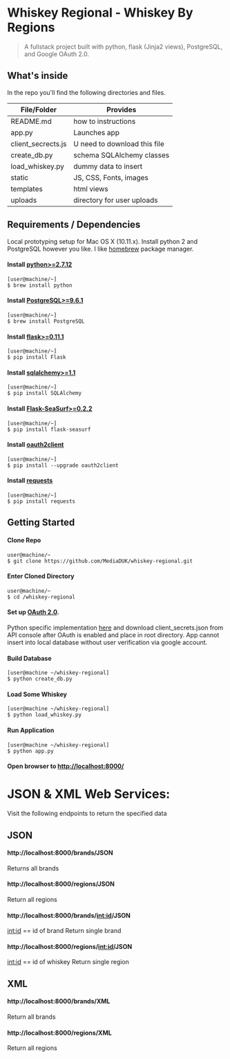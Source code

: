 # Whiskey Regional - Whiskey By Regions
> A fullstack project built with python, flask (Jinja2 views), PostgreSQL, and Google OAuth 2.0.

## What's inside
In the repo you'll find the following directories and files.

| File/Folder          | Provides                                       |
|----------------------|------------------------------------------------|
| README.md            | how to instructions                            |
| app.py               | Launches app                                   |
| client_secrects.js   | U need to download this file                   |
| create_db.py         | schema SQLAlchemy classes                      |
| load_whiskey.py      | dummy data to insert                           |
| static               | JS, CSS, Fonts, images                         |
| templates            | html views                                     |
| uploads              | directory for user uploads                     |

## Requirements / Dependencies
Local prototyping setup for Mac OS X (10.11.x).
Install python 2 and PostgreSQL however you like.
I like [homebrew](http://brew.sh/) package manager.

#### Install [python>=2.7.12](https://www.python.org/download/releases/2.7/)
```
[user@machine/~]
$ brew install python
```
#### Install [PostgreSQL>=9.6.1](https://www.postgresql.org/docs/9.6/static/index.html)
```
[user@machine/~]
$ brew install PostgreSQL
```
#### Install [flask>=0.11.1](http://flask.pocoo.org/docs/0.11/)
```
[user@machine/~]
$ pip install Flask
```
#### Install [sqlalchemy>=1.1](http://docs.sqlalchemy.org/en/latest/intro.html)
```
[user@machine/~]
$ pip install SQLAlchemy
```
#### Install [Flask-SeaSurf>=0.2.2](https://flask-seasurf.readthedocs.io/en/latest/)
```
[user@machine/~]
$ pip install flask-seasurf
```
#### Install [oauth2client](https://github.com/google/oauth2client)
```
[user@machine/~]
$ pip install --upgrade oauth2client
```
#### Install [requests](http://docs.python-requests.org/en/master/user/install/)
```
[user@machine/~]
$ pip install requests
```

## Getting Started

#### Clone Repo
```
user@machine/~
$ git clone https://github.com/MediaDUK/whiskey-regional.git
```
#### Enter Cloned Directory
```
user@machine/~
$ cd /whiskey-regional
```
#### Set up [OAuth 2.0](https://support.google.com/googleapi/answer/6158849?hl=en&ref_topic=7013279).

Python specific implementation [here](https://developers.google.com/api-client-library/python/guide/aaa_oauth)
and download client_secrets.json from  API console after OAuth is enabled and
place in root directory. App cannot insert into local database without user
verification via google account.

#### Build Database
```
[user@machine ~/whiskey-regional]
$ python create_db.py
```
#### Load Some Whiskey
```
[user@machine ~/whiskey-regional]
$ python load_whiskey.py
```
#### Run Application
```
[user@machine ~/whiskey-regional]
$ python app.py
```
#### Open browser to [http://localhost:8000/](http://localhost:8000/)

# JSON & XML Web Services:
Visit the following endpoints to return the specified data

## JSON
#### http://localhost:8000/brands/JSON
Returns all brands

#### http://localhost:8000/regions/JSON
Return all regions

#### http://localhost:8000/brands/<int:id>/JSON
<int:id> == id of brand
Return single brand

#### http://localhost:8000/regions/<int:id>/JSON
<int:id> == id of whiskey
Return single region

## XML
#### http://localhost:8000/brands/XML
Return all brands

#### http://localhost:8000/regions/XML
Return all regions
